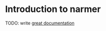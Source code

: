 # Introduction to narmer

TODO: write [great documentation](http://jacobian.org/writing/what-to-write/)
